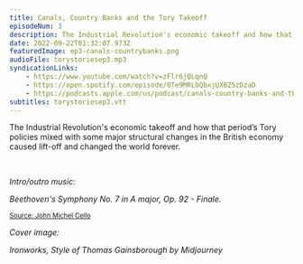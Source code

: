 ```yaml
---
title: Canals, Country Banks and the Tory Takeoff
episodeNum: 3
description: The Industrial Revolution's economic takeoff and how that period’s Tory policies mixed with some major structural changes in the British economy caused lift-off and changed the world forever.
date: 2022-09-22T01:32:07.973Z
featuredImage: ep3-canals-countrybanks.png
audioFile: torystoriesep3.mp3
syndicationLinks:
    - https://www.youtube.com/watch?v=zFlr6jQLqnQ
    - https://open.spotify.com/episode/0Te9MRLbQbxjUXBZ5zDzaD
    - https://podcasts.apple.com/us/podcast/canals-country-banks-and-the-tory-takeoff/id1604954812?i=1000580481522
subtitles: torystoriesep3.vtt
---
```


The Industrial Revolution's economic takeoff and how that period’s Tory policies mixed with some major structural changes in the British economy caused lift-off and changed the world forever.

<br>

_Intro/outro music:_

_Beethoven's Symphony No. 7 in A major, Op. 92 - Finale._

<sup>[Source: John Michel Cello](https://commons.wikimedia.org/wiki/File:JOHN_MICHEL_CELLO-BEETHOVEN_SYMPHONY_7_Finale.ogg)</sup>

_Cover image:_

_Ironworks, Style of Thomas Gainsborough by Midjourney_
